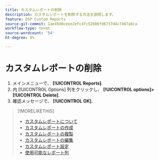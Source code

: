 ```yaml
---
title: カスタムレポートの削除
description: カスタムレポートを削除する方法を説明します。
feature: DSP Custom Reports
source-git-commit: 1ae45d0ceee2efc4fc52b86fd6737d4c7467a6ca
workflow-type: tm+mt
source-wordcount: '54'
ht-degree: 0%

---
```



# カスタムレポートの削除

1. メインメニューで、 **[!UICONTROL Reports]**.
1. 内 [!UICONTROL Options] 列をクリックし、 **[!UICONTROL options]>[!UICONTROL Delete]**.
1. 確認メッセージで、 **[!UICONTROL OK]**.

>[!MORELIKETHIS]
>
>* [カスタムレポートについて](/help/dsp/reports/report-about.md)
>* [カスタムレポートの作成](/help/dsp/reports/report-create.md)
>* [カスタムレポートの複製](/help/dsp/reports/report-copy.md)
>* [カスタムレポートの編集](/help/dsp/reports/report-edit.md)
>* [カスタムレポート設定](/help/dsp/reports/report-settings.md)
>* [使用可能なレポート列](/help/dsp/reports/report-columns.md)


